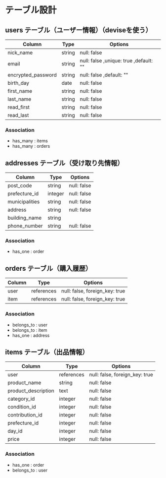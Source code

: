 # テーブル設計

## users テーブル（ユーザー情報）（deviseを使う）

| Column                                     | Type       | Options                                |
| ------------------------------------------ | ---------- | -------------------------------------- |
| nick_name                                  | string     | null: false                            |
| email                                      | string     | null: false ,unique: true ,default: "" |
| encrypted_password                         | string     | null: false ,default: ""               |
| birth_day                                  | date       | null: false                            |
| first_name                                 | string     | null: false                            |
| last_name                                  | string     | null: false                            |
| read_first                                 | string     | null: false                            |
| read_last                                  | string     | null: false                            |
### Association
- has_many : items     
- has_many : orders                         



## addresses テーブル（受け取り先情報）

| Column                                     | Type       | Options                                |
| ------------------------------------------ | ---------- | -------------------------------------- |
| post_code                                  | string     | null: false                            |
| prefecture_id                              | integer    | null: false                            |
| municipalities                             | string     | null: false                            |
| address                                    | string     | null: false                            |
| building_name                              | string     |                                        |
| phone_number                               | string     | null: false                            |
###  Association
- has_one : order


## orders テーブル（購入履歴）

| Column                                     | Type       | Options                                |
| ------------------------------------------ | ---------- | -------------------------------------- |
| user                                       | references | null: false, foreign_key: true         |
| item                                       | references | null: false, foreign_key: true         |
###  Association
- belongs_to : user
- belongs_to : item
- has_one : address


## items テーブル（出品情報）

| Column                                     | Type       | Options                                |
| ------------------------------------------ | ---------- | -------------------------------------- |
| user                                       | references | null: false, foreign_key: true         |
| product_name                               | string     | null: false                            |
| product_description                        | text       | null: false                            |
| category_id                                | integer    | null: false                            |
| condition_id                               | integer    | null: false                            |
| contribution_id                            | integer    | null: false                            |
| prefecture_id                              | integer    | null: false                            |
| day_id                                     | integer    | null: false                            |
| price                                      | integer    | null: false                            |
### Association
- has_one : order
- belongs_to : user
